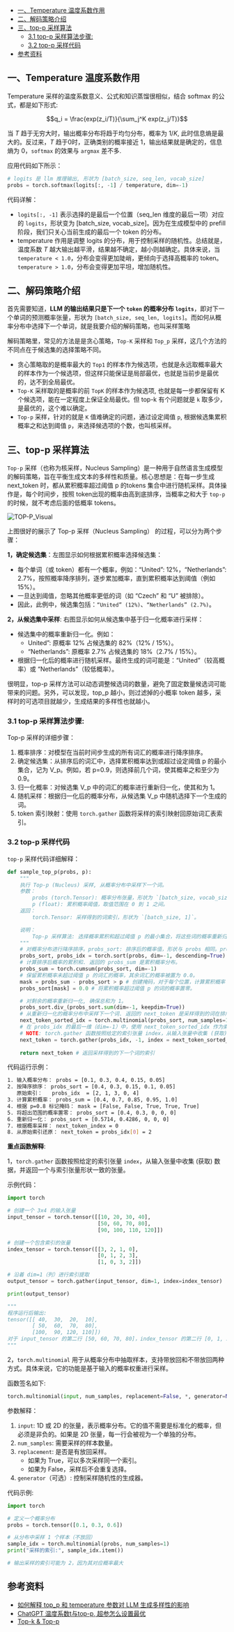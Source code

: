 - [一、Temperature 温度系数作用](#一temperature-温度系数作用)
- [二、解码策略介绍](#二解码策略介绍)
- [三、top-p 采样算法](#三top-p-采样算法)
  - [3.1 top-p 采样算法步骤:](#31-top-p-采样算法步骤)
  - [3.2 top-p 采样代码](#32-top-p-采样代码)
- [参考资料](#参考资料)

## 一、Temperature 温度系数作用

Temperature 采样的温度系数意义、公式和知识蒸馏很相似，结合 softmax 的公式，都是如下形式:

$$q_i = \frac{exp(z_i/T)}{\sum_j^K exp(z_j/T)}$$

当 $T$ 趋于无穷大时，输出概率分布将趋于均匀分布，概率为 $1/K$, 此时信息熵是最大的。反过来，$T$ 趋于0时，正确类别的概率接近 $1$，输出结果就是确定的，信息熵为 0，`softmax` 的效果与 `argmax` 差不多.

应用代码如下所示：

```python
# logits 是 llm 推理输出, 形状为 [batch_size, seq_len, vocab_size]
probs = torch.softmax(logits[:, -1] / temperature, dim=-1)
```

代码详解：
- `logits[:, -1]` 表示选择的是最后一个位置（seq_len 维度的最后一项）对应的 `logits`，形状变为 [batch_size, vocab_size]。因为在生成模型中的 prefill 阶段，我们只关心当前生成的最后一个 token 的分布。
- temperature 作用是调整 logits 的分布，用于控制采样的随机性。总结就是，温度系数 $T$ 越大输出越平滑，结果越不确定，越小则越确定。具体来说，当 `temperature < 1.0`，分布会变得更加陡峭，更倾向于选择高概率的 token。`temperature > 1.0`，分布会变得更加平坦，增加随机性。

## 二、解码策略介绍

首先需要知道，**LLM 的输出结果只是下一个 `token` 的概率分布 `logits`**，即对下一个单词的预测概率张量，形状为 `[batch_size, seq_len, logits]`。而如何从概率分布中选择下一个单词，就是我要介绍的解码策略，也叫采样策略

解码策略里，常见的方法是是贪心策略，`Top-K` 采样和 `Top_p` 采样，这几个方法的不同点在于候选集的选择策略不同。

- 贪心策略取的是概率最大的 `Top1` 的样本作为候选项，也就是永远取概率最大的样本作为一个候选项，但这样只能保证是局部最优，也就是当前步是最优的，达不到全局最优。
- `Top-K` 采样取的是概率的前 `TopK` 的样本作为候选项, 也就是每一步都保留有 K 个候选项，能在一定程度上保证全局最优。但 top-k 有个问题就是 `k` 取多少，是最优的，这个难以确定。
- `Top-p` 采样，针对的就是 `K` 值难确定的问题，通过设定阈值 `p`, 根据候选集累积概率之和达到阈值 `p`，来选择候选项的个数，也叫核采样。

## 三、top-p 采样算法

`Top-p` 采样（也称为核采样，Nucleus Sampling）是一种用于自然语言生成模型的解码策略，旨在平衡生成文本的多样性和质量。核心思想是：在每一步生成 next_token 时，都从累积概率超过阈值 p 的tokens 集合中进行随机采样。具体操作是，每个时间步，按照 token出现的概率由高到底排序，当概率之和大于 `top-p` 的时候，就不考虑后面的低概率 tokens。

![TOP-P_Visual](../images/top-p/Top-P_Visual.webp)

上图很好的展示了 Top-p 采样（Nucleus Sampling） 的过程，可以分为两个步骤：

**1，确定候选集**：左图显示如何根据累积概率选择候选集：
   - 每个单词（或 token）都有一个概率，例如：“United”: 12%，“Netherlands”: 2.7%，按照概率降序排列，逐步累加概率，直到累积概率达到阈值（例如 15%）。
   - 一旦达到阈值，忽略其他概率更低的词（如 “Czech” 和 “U” 被排除）。
   - 因此，此例中，候选集包括：`“United” (12%)`、`“Netherlands” (2.7%)`。

**2，从候选集中采样**: 右图显示如何从候选集中基于归一化概率进行采样：

- 候选集中的概率重新归一化。例如：
    - United”: 原概率 12% 占候选集的 82%（12% / 15%）。
    - “Netherlands”: 原概率 2.7% 占候选集的 18%（2.7% / 15%）。
- 根据归一化后的概率进行随机采样。最终生成的词可能是：“United”（较高概率）或 “Netherlands”（较低概率）。

很明显，top-p 采样方法可以动态调整候选词的数量，避免了固定数量候选词可能带来的问题。另外，可以发现，top_p 越小，则过滤掉的小概率 token 越多，采样时的可选项目就越少，生成结果的多样性也就越小。

### 3.1 top-p 采样算法步骤:

Top-p 采样的详细步骤：
1. 概率排序：对模型在当前时间步生成的所有词汇的概率进行降序排序。
2. 确定候选集：从排序后的词汇中，选择累积概率达到或超过设定阈值 p 的最小集合，记为 V_p。例如，若 p=0.9，则选择前几个词，使其概率之和至少为 0.9。
3. 归一化概率：对候选集 V_p 中的词汇的概率进行重新归一化，使其和为 1。
4. 随机采样：根据归一化后的概率分布，从候选集 V_p 中随机选择下一个生成的词。
5. token 索引映射：使用 `torch.gather` 函数将采样的索引映射回原始词汇表索引。

### 3.2 top-p 采样代码

`top-p` 采样代码详细解释：

```python
def sample_top_p(probs, p):
    """
    执行 Top-p (Nucleus) 采样, 从概率分布中采样下一个词。
    参数：
        probs (torch.Tensor): 概率分布张量，形状为 `[batch_size, vocab_size]`。
        p (float): 累积概率阈值，取值范围在 0 到 1 之间。
    返回：
        torch.Tensor: 采样得到的词索引，形状为 `[batch_size, 1]`。

    说明：
        Top-p 采样算法: 选择概率累积和超过阈值 p 的最小集合，将这些词的概率重新归一化后进行采样。
    """
    # 对概率分布进行降序排序。probs_sort: 排序后的概率值，形状与 probs 相同。probs_idx: 排序后的索引，用于映射回原始词汇表。
    probs_sort, probs_idx = torch.sort(probs, dim=-1, descending=True)
    # 计算排序后概率的累积和. 返回的 probs_sum 是累积概率分布。
    probs_sum = torch.cumsum(probs_sort, dim=-1)
    # 保留累积概率未超过阈值 p 的词汇的概率，其余词汇的概率被置为 0.0。
    mask = probs_sum - probs_sort > p # 创建掩码，对于每个位置，计算累积概率（不包括当前词）是否超过阈值 p。
    probs_sort[mask] = 0.0 # 将累积概率超过阈值 p 的词的概率置零。

    # 对剩余的概率重新归一化, 确保总和为 1。
    probs_sort.div_(probs_sort.sum(dim=-1, keepdim=True))
    # 从重新归一化的概率分布中采样下一个词. 返回的 next_token 是采样得到的词在排序后概率分布中的索引。
    next_token_sorted_idx = torch.multinomial(probs_sort, num_samples=1)
    # 在 probs_idx 的最后一维（dim=-1）中，使用 next_token_sorted_idx 作为索引，提取对应的值。沿着 dim=1（列）进行索引提取
    # NOTE: torch.gather 函数按照给定的索引张量 index，从输入张量中收集 (获取) 数据，并返回一个与索引张量形状一致的张量。
    next_token = torch.gather(probs_idx, -1, index = next_token_sorted_idx)
    
    return next_token # 返回采样得到的下一个词的索引
```

代码运行示例：

```bash
1. 输入概率分布： probs = [0.1, 0.3, 0.4, 0.15, 0.05]
2. 按降序排序： probs_sort = [0.4, 0.3, 0.15, 0.1, 0.05]
   原始索引：   probs_idx  = [2, 1, 3, 0, 4]
3. 计算累积概率： probs_sum = [0.4, 0.7, 0.85, 0.95, 1.0]
4. 根据 p=0.8 标记掩码： mask = [False, False, True, True, True]
5. 将超出范围的概率置零： probs_sort = [0.4, 0.3, 0, 0, 0]
6. 重新归一化： probs_sort = [0.5714, 0.4286, 0, 0, 0]
7. 根据概率采样： next_token_index = 0
8. 从原始索引还原： next_token = probs_idx[0] = 2
```

**重点函数解释**:

1，`torch.gather` 函数按照给定的索引张量 `index`，从输入张量中收集 (获取) 数据，并返回一个与索引张量形状一致的张量。

示例代码：
```python
import torch

# 创建一个 3x4 的输入张量
input_tensor = torch.tensor([[10, 20, 30, 40],
                             [50, 60, 70, 80],
                             [90, 100, 110, 120]])

# 创建一个包含索引的张量
index_tensor = torch.tensor([[3, 2, 1, 0],
                             [0, 1, 2, 3],
                             [1, 0, 3, 2]])

# 沿着 dim=1（列）进行索引提取
output_tensor = torch.gather(input_tensor, dim=1, index=index_tensor)

print(output_tensor)

"""
程序运行后输出:
tensor([[ 40,  30,  20,  10],
        [ 50,  60,  70,  80],
        [100,  90, 120, 110]])
对于 input_tensor 的第二行 [50, 60, 70, 80]，index_tensor 的第二行 [0, 1, 2, 3] 指示提取顺序为第二行的 0 列、第二行的第 1 列、第二行的第 2 列、第二行的第 3 列，结果为 [50, 60, 70, 80]。
"""
```

2，`torch.multinomial` 用于从概率分布中抽取样本，支持带放回和不带放回两种方式。具体来说，它的功能是基于输入的概率权重进行采样。

函数签名如下:

```python
torch.multinomial(input, num_samples, replacement=False, *, generator=None) -> LongTensor
```

参数解释：
1. `input`: 1D 或 2D 的张量，表示概率分布。它的值不需要是标准化的概率，但必须是非负的。如果是 2D 张量，每一行会被视为一个单独的分布。
2. `num_samples`: 需要采样的样本数量。
3. `replacement`: 是否是有放回采样。
    - 如果为 True，可以多次采样同一个索引。
    - 如果为 False，采样后不会重复选择。
4. `generator`（可选）: 控制采样随机性的生成器。

代码示例:

```python
import torch

# 定义一个概率分布
probs = torch.tensor([0.1, 0.3, 0.6])

# 从分布中采样 1 个样本（不放回）
sample_idx = torch.multinomial(probs, num_samples=1)
print("采样的索引:", sample_idx.item())

# 输出采样的索引可能为 2，因为其对应概率最大
```

## 参考资料

- [如何解释 top_p 和 temperature 参数对 LLM 生成多样性的影响](https://zhuanlan.zhihu.com/p/713270088)
- [ChatGPT 温度系数t与top-p, 超参怎么设置最优](https://zhuanlan.zhihu.com/p/631591713)
- [Top-k & Top-p](https://docs.cohere.com/docs/controlling-generation-with-top-k-top-p)